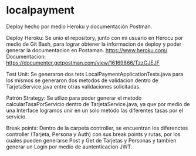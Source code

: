 # localpayment
Deploy hecho por medio Heroku y documentación Postman.

Deploy Heroku: Se unio el repository, junto con mi usuario en Herocu por medio de Git Bash, para lograr obtener la informacion de deploy y poder generar la documentacion en Postaman.
https://www.heroku.com/    
Documentacion: https://documenter.getpostman.com/view/16169866/TzzGJEJF


Test Unit: Se generaron dos tets LocalPaymentApplicationTests.java para los mismos se generaron dos metodos de validacion dentro de TarjetaService.java entre otras validaciones solicitadas.

Patrón Strategy: Se utlizo para poder generar el metodo calcularTasaPorServicio dentro de TarjetaService.java, ya que por medio de una Interface logramos unir en un  solo metodo las diferentes tasas por el servicio.

Break points: Dentro de la carpeta controller, se encuentran los diferenctes controller (Tarjeta, Persona y Auth) con sus break points y rutas, por los cuales pueden generarse Post y Get de Tarjetas y Personas y tambien generar un Login por medio de auntenticacion JWT. 
